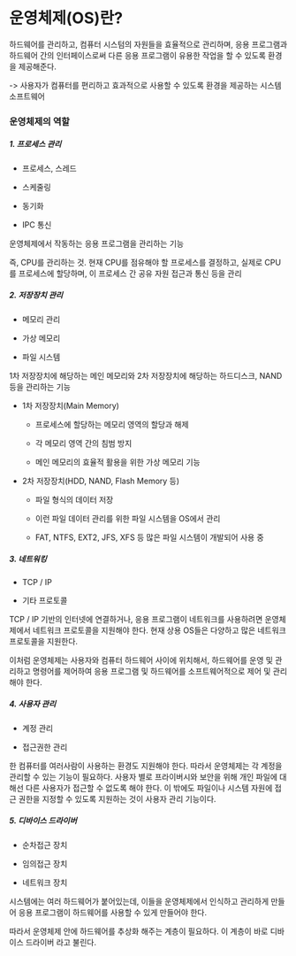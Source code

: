 # 운영체제(OS)란?

하드웨어를 관리하고, 컴퓨터 시스텀의 자원들을 효율적으로 관리하며, 응용 프로그램과 하드웨어 간의 인터페이스로써 다른 응용 프로그램이 유용한 작업을 할 수 있도록 환경을 제공해준다.

-> 사용자가 컴퓨터를 편리하고 효과적으로 사용할 수 있도록 환경을 제공하는 시스템 소프트웨어

### 운영체제의 역할

##### 1. 프로세스 관리

- 프로세스, 스레드

- 스케줄링

- 동기화

- IPC 통신

운영체제에서 작동하는 응용 프로그램을 관리하는 기능

즉, CPU를 관리하는 것. 현재 CPU를 점유해야 할 프로세스를 결정하고, 실제로 CPU를 프로세스에 할당하며, 이 프로세스 간 공유 자원 접근과 통신 등을 관리

##### 2. 저장장치 관리

- 메모리 관리

- 가상 메모리

- 파일 시스템

1차 저장장치에 해당하는 메인 메모리와 2차 저장장치에 해당하는 하드디스크, NAND 등을 관리하는 기능

- 1차 저장장치(Main Memory)
  
  - 프로세스에 할당하는 메모리 영역의 할당과 해제
  
  - 각 메모리 영역 간의 침범 방지
  
  - 메인 메모리의 효율적 활용을 위한 가상 메모리 기능

- 2차 저장장치(HDD, NAND, Flash Memory 등)
  
  - 파일 형식의 데이터 저장
  
  - 이런 파일 데이터 관리를 위한 파일 시스템을 OS에서 관리
  
  - FAT, NTFS, EXT2, JFS, XFS 등 많은 파일 시스템이 개발되어 사용 중

##### 3. 네트워킹

- TCP / IP

- 기타 프로토콜

TCP / IP 기반의 인터넷에 연결하거나, 응용 프로그램이 네트워크를 사용하려면 운영체제에서 네트워크 프로토콜을 지원해야 한다. 현재 상용 OS들은 다양하고 많은 네트워크 프로토콜을 지원한다.

이처럼 운영체제는 사용자와 컴퓨터 하드웨어 사이에 위치해서, 하드웨어를 운영 및 관리하고 명령어를 제어하여 응용 프로그램 및 하드웨어를 소프트웨어적으로 제어 및 관리 해야 한다.

##### 4. 사용자 관리

- 계정 관리

- 접근권한 관리

한 컴퓨터를 여러사람이 사용하는 환경도 지원해야 한다. 따라서 운영체제는 각 계정을 관리할 수 있는 기능이 필요하다. 사용자 별로 프라이버시와 보안을 위해 개인 파일에 대해선 다른 사용자가 접근할 수 없도록 해야 한다. 이 밖에도 파일이나 시스템 자원에 접근 권한을 지정할 수 있도록 지원하는 것이 사용자 관리 기능이다.

##### 5. 디바이스 드라이버

- 순차접근 장치

- 임의접근 장치

- 네트워크 장치

시스템에는 여러 하드웨어가 붙어있는데, 이들을 운영체제에서 인식하고 관리하게 만들어 응용 프로그램이 하드웨어를 사용할 수 있게 만들어야 한다.

따라서 운영체제 안에 하드웨어를 추상화 해주는 계층이 필요하다. 이 계층이 바로 디바이스 드라이버 라고 불린다.
